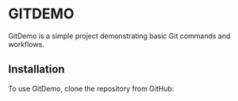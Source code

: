 # GITDEMO


GitDemo is a simple project demonstrating basic Git commands and workflows.

## Installation

To use GitDemo, clone the repository from GitHub:


